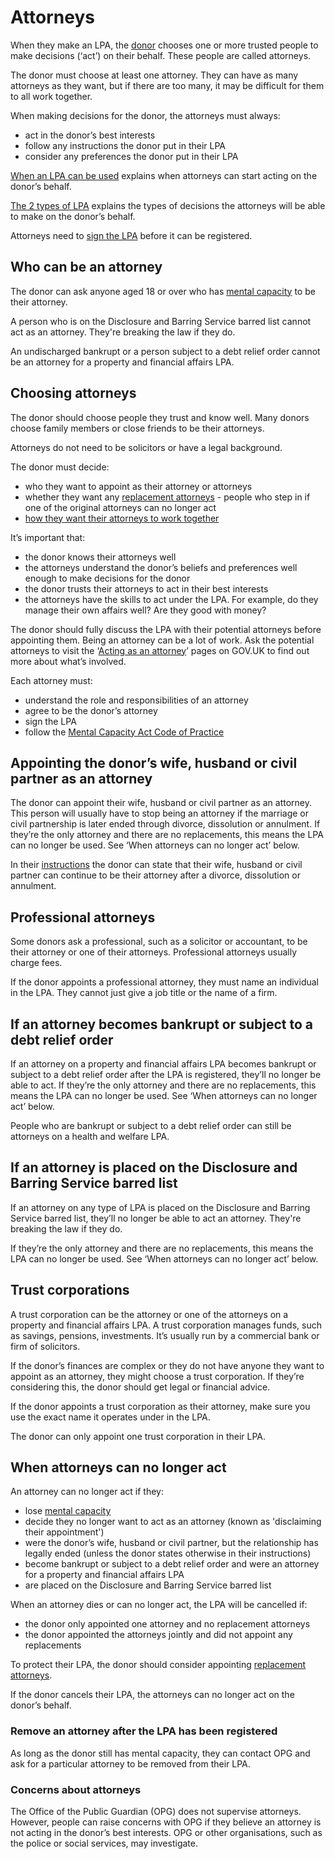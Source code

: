 # Attorneys

When they make an LPA, the [donor](/help/#topic-donor) chooses one or more trusted people to make decisions (‘act’) on their behalf. These people are called attorneys.

The donor must choose at least one attorney. They can have as many attorneys as they want, but if there are too many, it may be difficult for them to all work together.

When making decisions for the donor, the attorneys must always:

* act in the donor’s best interests
* follow any instructions the donor put in their LPA
* consider any preferences the donor put in their LPA

[When an LPA can be used](/help/#topic-when-an-lpa-can-be-used) explains when attorneys can start acting on the donor’s behalf.

[The 2 types of LPA](/help/#topic-the-2-types-of-lpa) explains the types of decisions the attorneys will be able to make on the donor’s behalf.

Attorneys need to [sign the LPA](/help/#topic-signing-the-lpa) before it can be registered.

## Who can be an attorney

The donor can ask anyone aged 18 or over who has [mental capacity](/help/#topic-mental-capacity) to be their attorney.

A person who is on the Disclosure and Barring Service barred list cannot act as an attorney. They're breaking the law if they do.

An undischarged bankrupt or a person subject to a debt relief order cannot be an attorney for a property and financial affairs LPA.

## Choosing attorneys

The donor should choose people they trust and know well. Many donors choose family members or close friends to be their attorneys.

Attorneys do not need to be solicitors or have a legal background.

The donor must decide:

* who they want to appoint as their attorney or attorneys
* whether they want any [replacement attorneys](/help/#topic-replacement-attorneys) - people who step in if one of the original attorneys can no longer act
* [how they want their attorneys to work together](/help/#topic-how-multiple-attorneys-make-decisions)

It’s important that:

* the donor knows their attorneys well
* the attorneys understand the donor’s beliefs and preferences well enough to make decisions for the donor
* the donor trusts their attorneys to act in their best interests
* the attorneys have the skills to act under the LPA. For example, do they manage their own affairs well? Are they good with money?

The donor should fully discuss the LPA with their potential attorneys before appointing them. Being an attorney can be a lot of work. Ask the potential attorneys to visit the ‘[Acting as an attorney](https://www.gov.uk/lasting-power-attorney-duties)’ pages on GOV.UK to find out more about what’s involved.

Each attorney must:

* understand the role and responsibilities of an attorney
* agree to be the donor’s attorney
* sign the LPA
* follow the [Mental Capacity Act Code of Practice](https://www.gov.uk/government/publications/mental-capacity-act-code-of-practice)

## Appointing the donor’s wife, husband or civil partner as an attorney

The donor can appoint their wife, husband or civil partner as an attorney. This person will usually have to stop being an attorney if the marriage or civil partnership is later ended through divorce, dissolution or annulment. If they’re the only attorney and there are no replacements, this means the LPA can no longer be used. See ‘When attorneys can no longer act’ below.

In their [instructions](/help/#topic-preferences-and-instructions) the donor can state that their wife, husband or civil partner can continue to be their attorney after a divorce, dissolution or annulment.

## Professional attorneys

Some donors ask a professional, such as a solicitor or accountant, to be their attorney or one of their attorneys. Professional attorneys usually charge fees.

If the donor appoints a professional attorney, they must name an individual in the LPA. They cannot just give a job title or the name of a firm.

## If an attorney becomes bankrupt or subject to a debt relief order

If an attorney on a property and financial affairs LPA becomes bankrupt or subject to a debt relief order after the LPA is registered, they’ll no longer be able to act. If they’re the only attorney and there are no replacements, this means the LPA can no longer be used. See ‘When attorneys can no longer act’ below.

People who are bankrupt or subject to a debt relief order can still be attorneys on a health and welfare LPA.

## If an attorney is placed on the Disclosure and Barring Service barred list

If an attorney on any type of LPA is placed on the Disclosure and Barring Service barred list, they’ll no longer be able to act an attorney. They're breaking the law if they do.

If they’re the only attorney and there are no replacements, this means the LPA can no longer be used. See ‘When attorneys can no longer act’ below.

## Trust corporations

A trust corporation can be the attorney or one of the attorneys on a property and financial affairs LPA. A trust corporation manages funds, such as savings, pensions, investments. It’s usually run by a commercial bank or firm of solicitors.

If the donor’s finances are complex or they do not have anyone they want to appoint as an attorney, they might choose a trust corporation. If they’re considering this, the donor should get legal or financial advice.

If the donor appoints a trust corporation as their attorney, make sure you use the exact name it operates under in the LPA.

The donor can only appoint one trust corporation in their LPA.

## When attorneys can no longer act

An attorney can no longer act if they:

* lose [mental capacity](/help/#topic-mental-capacity)
* decide they no longer want to act as an attorney (known as 'disclaiming their appointment')
* were the donor’s wife, husband or civil partner, but the relationship has legally ended (unless the donor states otherwise in their instructions)
* become bankrupt or subject to a debt relief order and were an attorney for a property and financial affairs LPA
* are placed on the Disclosure and Barring Service barred list

When an attorney dies or can no longer act, the LPA will be cancelled if:

* the donor only appointed one attorney and no replacement attorneys
* the donor appointed the attorneys jointly and did not appoint any replacements

To protect their LPA, the donor should consider appointing [replacement attorneys](/help/#topic-replacement-attorneys).

If the donor cancels their LPA, the attorneys can no longer act on the donor’s behalf.

### Remove an attorney after the LPA has been registered

As long as the donor still has mental capacity, they can contact OPG and ask for a particular attorney to be removed from their LPA.

### Concerns about attorneys

The Office of the Public Guardian (OPG) does not supervise attorneys. However, people can raise concerns with OPG if they believe an attorney is not acting in the donor’s best interests. OPG or other organisations, such as the police or social services, may investigate.
